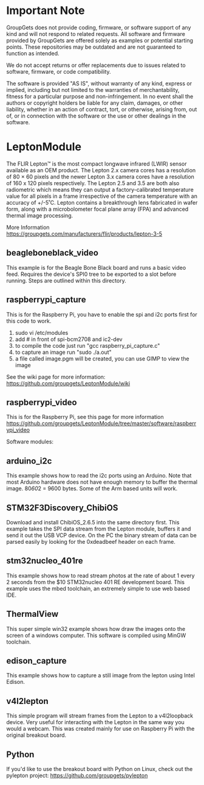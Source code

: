 Important Note
============
GroupGets does not provide coding, firmware, or software support of any kind and will not respond to related requests. All software and firmware provided by GroupGets are offered solely as examples or potential starting points. These repositories may be outdated and are not guaranteed to function as intended.

We do not accept returns or offer replacements due to issues related to software, firmware, or code compatibility.

The software is provided "AS IS", without warranty of any kind, express or implied, including but not limited to the warranties of merchantability, fitness for a particular purpose and non-infringement. In no event shall the authors or copyright holders be liable for any claim, damages, or other liability, whether in an action of contract, tort, or otherwise, arising from, out of, or in connection with the software or the use or other dealings in the software.

LeptonModule
============
The FLIR Lepton™ is the most compact longwave infrared (LWIR) sensor available as an OEM product. The Lepton 2.x camera cores has a resolution of 80 × 60 pixels and the newer Lepton 3.x camera cores have a resolution of 160 x 120 pixels respectively. The Lepton 2.5 and 3.5 are both also radiometric which means they can output a factory-calibrated temperature value for all pixels in a frame irrespective of the camera temperature with an accuracy of +/-5˚C. Lepton contains a breakthrough lens fabricated in wafer form, along with a microbolometer focal plane array (FPA) and advanced thermal image processing.

More Information
https://groupgets.com/manufacturers/flir/products/lepton-3-5


beagleboneblack_video
--------------
This example is for the Beagle Bone Black board and runs a basic video feed.
Requires the device's SPI0 tree to be exported to a slot before running.
Steps are outlined within this directory.


raspberrypi_capture
--------------
This is for the Raspberry Pi,
you have to enable the spi and i2c ports first for this code to work.

1. sudo vi /etc/modules
2. add # in front of spi-bcm2708 and ic2-dev
3. to compile the code just run "gcc raspberry_pi_capture.c"
4. to capture an image run "sudo ./a.out"
5. a file called image.pgm will be created, you can use GIMP to view the image

See the wiki page for more information: https://github.com/groupgets/LeptonModule/wiki

raspberrypi_video
--------------
This is for the Raspberry Pi, see this page for more information https://github.com/groupgets/LeptonModule/tree/master/software/raspberrypi_video


Software modules:

arduino_i2c
--------------
This example shows how to read the i2c ports using an Arduino.
Note that most Arduino hardware does not have enough memory to buffer the thermal image. 80*60*2 = 9600 bytes. Some of the Arm based units will work.


STM32F3Discovery_ChibiOS
--------------
Download and install ChibiOS_2.6.5 into the same directory first.
This example takes the SPI data stream from the Lepton module, buffers it and send it out the USB VCP device.
On the PC the binary stream of data can be parsed easily by looking for the 0xdeadbeef header on each frame.


stm32nucleo_401re
--------------
This example shows how to read stream photos at the rate of about 1 every 2 seconds from the $10 STM32nucleo 401 RE development board. This example uses the mbed toolchain, an extremely simple to use web based IDE.

ThermalView
--------------
This super simple win32 example shows how draw the images onto the screen of a windows computer. This software is compiled using MinGW toolchain.  

edison_capture
--------------
This example shows how to capture a still image from the lepton using Intel Edison.

v4l2lepton
----------
This simple program will stream frames from the Lepton to a v4l2loopback device. Very useful for interacting with the Lepton in the same way you would a webcam. This was created mainly for use on Raspberry Pi with the original breakout board.

Python
--------------
If you'd like to use the breakout board with Python on Linux, check out the pylepton project: https://github.com/groupgets/pylepton
